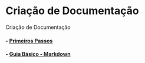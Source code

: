 # Criação de Documentação

Criação de Documentação

#### - [Primeiros Passos](./howtodo/criacao_de_documentacao/primeiros_passos.md)

#### - [Guia Básico - Markdown](./howtodo/criacao_de_documentacao/guia_basico.md)
